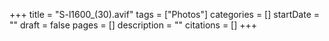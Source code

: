 +++
title = "S-l1600_(30).avif"
tags = ["Photos"]
categories = []
startDate = ""
draft = false
pages = []
description = ""
citations = []
+++
